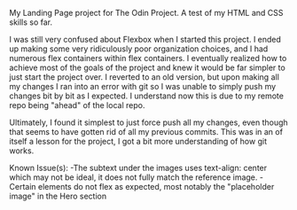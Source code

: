 My Landing Page project for The Odin Project. A test of my HTML and CSS skills so far.

I was still very confused about Flexbox when I started this project. I ended up making some very ridiculously poor organization choices, and I had numerous flex containers within flex containers. I eventually realized how to achieve most of the goals of the project and knew it would be far simpler to just start the project over. I reverted to an old version, but upon making all my changes I ran into an error with git so I was unable to simply push my changes bit by bit as I expected. I understand now this is due to my remote repo being "ahead" of the local repo.

Ultimately, I found it simplest to just force push all my changes, even though that seems to have gotten rid of all my previous commits. This was in an of itself a lesson for the project, I got a bit more understanding of how git works.

Known Issue(s):
-The subtext under the images uses text-align: center which may not be ideal, it does not fully match the reference image.
-Certain elements do not flex as expected, most notably the "placeholder image" in the Hero section
